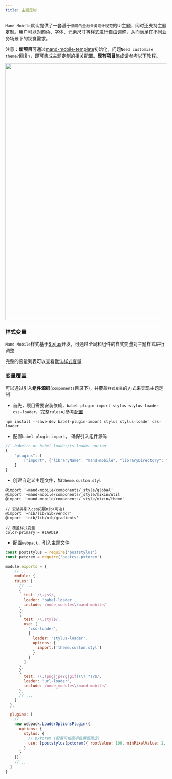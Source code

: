 ```yaml
---
title: 主题定制
---
```


`Mand Mobile`默认提供了一套基于`滴滴的金融业务设计规范`的UI主题，同时还支持主题定制。用户可以对颜色、字体、元素尺寸等样式进行自由调整，从而满足在不同业务场景下的视觉需求。

注意：**新项目**可通过[mand-mobile-template](https://github.com/mand-mobile/mand-mobile-template)初始化，问题`Need customize theme?`回复`Y`，即可集成主题定制的相关配置。**现有项目**集成请参考以下教程。

<p>
  <img src="http://static.galileo.xiaojukeji.com/static/tms/other/mand-theme.jpg" width="800">
</p>


### 样式变量

`Mand Mobile`样式基于<a href="http://stylus-lang.com/" target="_blank">Stylus</a>开发，可通过全局和组件的样式变量对主题样式进行调整

完整的变量列表可以查看<a href="https://github.com/didi/mand-mobile/blob/master/components/_style/mixin/theme.styl" target="_blank">默认样式变量</a>

### 变量覆盖

可以通过引入**组件源码**(`components`目录下)，并覆盖`样式变量`的方式来实现主题定制

* 首先，项目需要安装依赖，`babel-plugin-import stylus stylus-loader css-loader`，完整`rules`可参考[配置](https://github.com/didi/mand-mobile/blob/master/build/webpack/webpack.base.conf.js)

```shell
npm install --save-dev babel-plugin-import stylus stylus-loader css-loader
```
* 配置`babel-plugin-import`， 确保引入组件源码

```javascript
// .babelrc or babel-loader/ts-loader option
{
    "plugins": [
        ["import", {"libraryName": "mand-mobile", "libraryDirectory": "components"}],
    ]
}
```
* 创建自定义主题文件，如`theme.custom.styl`

```stylus
@import '~mand-mobile/components/_style/global'
@import '~mand-mobile/components/_style/mixin/util'
@import '~mand-mobile/components/_style/mixin/theme'

// 安装并引入css拓展nib(可选)
@import '~nib/lib/nib/vendor'
@import '~nib/lib/nib/gradients'

// 覆盖样式变量
color-primary = #1AAD19
```

* 配置`webpack`，引入主题文件

```javascript
const poststylus = require('poststylus')
const pxtorem = require('postcss-pxtorem')

module.exports = {
	// ...
	module: {
    rules: [
      // ...
      {
        test: /\.js$/,
        loader: 'babel-loader',
        include: /node_modules\/mand-mobile/
      },
      {
        test: /\.styl$/,
        use: [
          'css-loader',
          {
            loader: 'stylus-loader',
            options: {
              import:['theme.custom.styl']
            }
          }
        ]
      },
      {
        test: /\.(png|jpe?g|gif)(\?.*)?$/,
        loader: 'url-loader',
        include: /node_modules\/mand-mobile/
      },
      // ...
    ]
  },

  plugins: [
    // ...
    new webpack.LoaderOptionsPlugin({
      options: {
        stylus: {
          // pxtorem (配置可根据项目需要而定)
          use: [poststylus(pxtorem({ rootValue: 100, minPixelValue: 2, propWhiteList: [] }))]
        }
      }
    }),
    // ...
  ]
}
```

